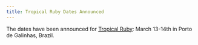 ```yaml
---
title: Tropical Ruby Dates Announced
---
```


The dates have been announced for [Tropical Ruby][tr]: March 13-14th in Porto de
Galinhas, Brazil.

[tr]: http://tropicalrb.com/
